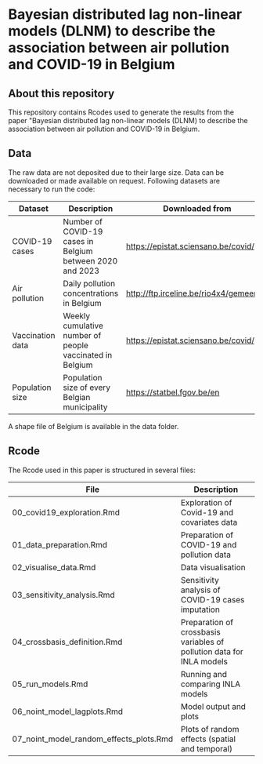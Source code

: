 # Bayesian distributed lag non-linear models (DLNM) to describe the association between air pollution and COVID-19 in Belgium
## About this repository
This repository contains Rcodes used to generate the results from the paper "Bayesian distributed lag non-linear models (DLNM) to describe the association between air pollution and COVID-19 in Belgium.

## Data
The raw data are not deposited due to their large size. Data can be downloaded or made available on request. Following datasets are necessary to run the code:

| Dataset | Description | Downloaded from |
| --- | --- | --- |
| COVID-19 cases | Number of COVID-19 cases in Belgium between 2020 and 2023 | https://epistat.sciensano.be/covid/ |
| Air pollution | Daily pollution concentrations in Belgium | http://ftp.irceline.be/rio4x4/gemeente/ |
| Vaccination data | Weekly cumulative number of people vaccinated in Belgium | https://epistat.sciensano.be/covid/ |
| Population size | Population size of every Belgian municipality | https://statbel.fgov.be/en |

A shape file of Belgium is available in the data folder.

## Rcode
The Rcode used in this paper is structured in several files:

| File | Description |
| --- | ---|
| 00_covid19_exploration.Rmd | Exploration of Covid-19 and covariates data |
| 01_data_preparation.Rmd | Preparation of COVID-19 and pollution data |
| 02_visualise_data.Rmd | Data visualisation |
| 03_sensitivity_analysis.Rmd | Sensitivity analysis of COVID-19 cases imputation |
| 04_crossbasis_definition.Rmd | Preparation of crossbasis variables of pollution data for INLA models |
| 05_run_models.Rmd | Running and comparing INLA models |
| 06_noint_model_lagplots.Rmd | Model output and plots |
| 07_noint_model_random_effects_plots.Rmd | Plots of random effects (spatial and temporal) |
